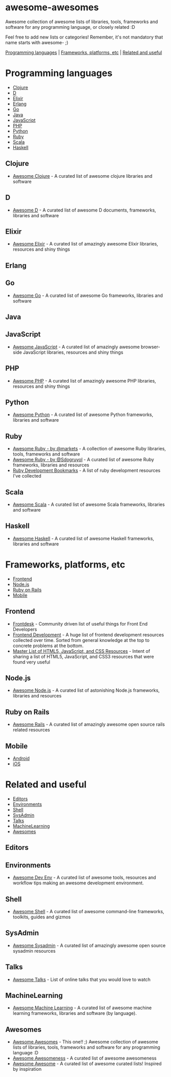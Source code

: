 awesome-awesomes
================

Awesome collection of awesome lists of libraries, tools, frameworks and software for any programming language, or closely related :D

Feel free to add new lists or categories! Remember, it's not mandatory that name starts with awesome- ;)

[Programming languages](#programming-languages) | [Frameworks, platforms, etc](#frameworks-platforms-etc) | [Related and useful](#related-and-useful)


# Programming languages

* [Clojure](#clojure)
* [D](#D)
* [Elixir](#elixir)
* [Erlang](#erlang)
* [Go](#go)
* [Java](#java)
* [JavaScript](#javascript)
* [PHP](#php)
* [Python](#python)
* [Ruby](#ruby)
* [Scala](#scala)
* [Haskell](#haskell)

## Clojure

* [Awesome Clojure](https://github.com/razum2um/awesome-clojure) - A curated list of awesome clojure libraries and software

## D

* [Awesome D](https://github.com/zhaopuming/awesome-d) - A curated list of awesome D documents, frameworks, libraries and software

## Elixir

* [Awesome Elixir](https://github.com/h4cc/awesome-elixir) - A curated list of amazingly awesome Elixir libraries, resources and shiny things

## Erlang

## Go

* [Awesome Go](https://github.com/avelino/awesome-go) - A curated list of awesome Go frameworks, libraries and software

## Java

## JavaScript

* [Awesome JavaScript](https://github.com/sorrycc/awesome-javascript) - A curated list of amazingly awesome browser-side JavaScript libraries, resources and shiny things

## PHP

* [Awesome PHP](https://github.com/ziadoz/awesome-php) - A curated list of amazingly awesome PHP libraries, resources and shiny things

## Python

* [Awesome Python](https://github.com/vinta/awesome-python) - A curated list of awesome Python frameworks, libraries and software

## Ruby

* [Awesome Ruby - by @markets](https://github.com/markets/awesome-ruby) - A collection of awesome Ruby libraries, tools, frameworks and software
* [Awesome Ruby - by @Sdogruyol](https://github.com/Sdogruyol/awesome-ruby) - A curated list of awesome Ruby frameworks, libraries and resources
* [Ruby Development Bookmarks](https://github.com/saberma/ruby-dev-bookmarks) - A list of ruby development resources I've collected

## Scala

* [Awesome Scala](https://github.com/lauris/awesome-scala) - A curated list of awesome Scala frameworks, libraries and software

## Haskell

* [Awesome Haskell](https://github.com/krispo/awesome-haskell) - A curated list of awesome Haskell frameworks, libraries and software


# Frameworks, platforms, etc

* [Frontend](#frontend)
* [Node.js](#node.js)
* [Ruby on Rails](#ruby-on-rails)
* [Mobile](#mobile)

## Frontend

* [Frontdesk](https://github.com/miripiruni/frontdesk) - Community driven list of useful things for Front End Developers
* [Frontend Development](https://github.com/dypsilon/frontend-dev-bookmarks) - A huge list of frontend development resources collected over time. Sorted from general knowledge at the top to concrete problems at the bottom.
* [Master List of HTML5, JavaScript, and CSS Resources](https://github.com/gloparco/Master-List-of-HTML5-JS-CSS-Resources) - Intent of sharing a list of HTML5, JavaScript, and CSS3 resources that were found very useful

## Node.js

* [Awesome Node.js](https://github.com/vndmtrx/awesome-nodejs) - A curated list of astonishing Node.js frameworks, libraries and resources

## Ruby on Rails

* [Awesome Rails](https://github.com/dpaluy/awesome-rails) - A curated list of amazingly awesome open source rails related resources

## Mobile

* [Android](https://github.com/JStumpp/awesome-android)
* [iOS](https://github.com/vsouza/awesome-ios)

# Related and useful

* [Editors](#editors)
* [Environments](#environments)
* [Shell](#shell)
* [SysAdmin](#sysadmin)
* [Talks](#talks)
* [MachineLearning](#machinelearning)
* [Awesomes](#awesomes)

## Editors

## Environments

* [Awesome Dev Env](https://github.com/jondot/awesome-devenv) - A curated list of awesome tools, resources and workflow tips making an awesome development environment.

## Shell

* [Awesome Shell](https://github.com/alebcay/awesome-shell) - A curated list of awesome command-line frameworks, toolkits, guides and gizmos

## SysAdmin

* [Awesome Sysadmin](https://github.com/kahun/awesome-sysadmin) - A curated list of amazingly awesome open source sysadmin resources

## Talks

* [Awesome Talks](https://github.com/JanVanRyswyck/awesome-talks) - List of online talks that you would love to watch

## MachineLearning

* [Awesome Machine Learning](https://github.com/josephmisiti/awesome-machine-learning) - A curated list of awesome machine learning frameworks, libraries and software (by language).

## Awesomes

* [Awesome Awesomes](https://github.com/fleveque/awesome-awesomes) - This one!! ;) Awesome collection of awesome lists of libraries, tools, frameworks and software for any programming language :D
* [Awesome Awesomeness](https://github.com/bayandin/awesome-awesomeness) - A curated list of awesome awesomeness
* [Awesome Awesome](https://github.com/erichs/awesome-awesome) - A curated list of awesome curated lists! Inspired by inspiration

